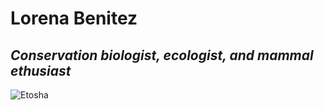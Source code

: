 # Lorena Benitez
## _Conservation biologist, ecologist, and mammal ethusiast_

![Etosha](etosha_scene.jpg)




